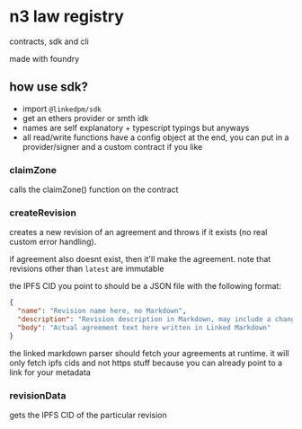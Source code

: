 # n3 law registry

contracts, sdk and cli

made with foundry

## how use sdk?

- import `@linkedpm/sdk`
- get an ethers provider or smth idk
- names are self explanatory + typescript typings but anyways
- all read/write functions have a config object at the end, you can put in a provider/signer and a custom contract if you like

### claimZone

calls the claimZone() function on the contract

### createRevision

creates a new revision of an agreement and throws if it exists (no real custom error handling).

if agreement also doesnt exist, then it'll make the agreement. note that revisions other than `latest` are immutable

the IPFS CID you point to should be a JSON file with the following format:

```json
{
  "name": "Revision name here, no Markdown",
  "description": "Revision description in Markdown, may include a changelog\nThat \\n makes a newline",
  "body": "Actual agreement text here written in Linked Markdown"
}
```

the linked markdown parser should fetch your agreements at runtime. it will only fetch ipfs cids and not https stuff because you can already point to a link for your metadata

### revisionData

gets the IPFS CID of the particular revision
